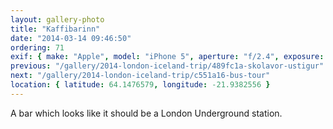 ```yaml
---
layout: gallery-photo
title: "Kaffibarinn"
date: "2014-03-14 09:46:50"
ordering: 71
exif: { make: "Apple", model: "iPhone 5", aperture: "f/2.4", exposure: "1/120" }
previous: "/gallery/2014-london-iceland-trip/489fc1a-skolavor-ustigur"
next: "/gallery/2014-london-iceland-trip/c551a16-bus-tour"
location: { latitude: 64.1476579, longitude: -21.9382556 }
---
```


A bar which looks like it should be a London Underground station.

